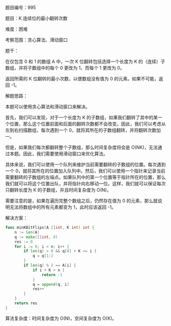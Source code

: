 题目编号：995

题目：K 连续位的最小翻转次数

难度：困难

考察范围：贪心算法、滑动窗口

题干：

在仅包含 0 和 1 的数组 A 中，一次 K 位翻转包括选择一个长度为 K 的（连续）子数组，并将子数组中的每个 0 更改为 1，而每个 1 更改为 0。

返回所需的 K 位翻转的最小次数，以便数组没有值为 0 的元素。如果不可能，返回 -1。

解题思路：

本题可以使用贪心算法和滑动窗口来解决。

首先，我们可以发现，对于一个长度为 K 的子数组，如果我们翻转了其中的某一个位置，那么这个位置前面和后面的翻转次数都不会改变。因此，我们可以考虑从左到右扫描数组，每次遇到一个 0，就将其所在的子数组翻转，并将翻转次数加一。

但是，如果我们每次都翻转整个子数组，那么时间复杂度将会是 O(NK)，无法通过本题。因此，我们需要使用滑动窗口来优化算法。

具体来说，我们可以使用一个队列来维护当前需要翻转的子数组的位置。每次遇到一个 0，就将其所在的位置加入队列中。然后，我们可以使用一个指针来记录当前需要翻转的子数组的左端点。如果队列中的第一个位置等于指针所在的位置，那么我们就可以将这个位置出队，并将指针向右移动一位。这样，我们就可以保证每次只翻转长度为 K 的子数组，并且时间复杂度为 O(N)。

需要注意的是，如果在遍历完整个数组之后，仍然存在值为 0 的元素，那么就说明无法将数组中的所有元素都变为 1，此时应该返回 -1。

解决方案：

```go
func minKBitFlips(A []int, K int) int {
    n := len(A)
    q := make([]int, 0)
    res := 0
    for i := 0; i < n; i++ {
        if len(q) > 0 && q[0] + K <= i {
            q = q[1:]
        }
        if len(q) % 2 == A[i] {
            if i + K > n {
                return -1
            }
            q = append(q, i)
            res++
        }
    }
    return res
}
```

算法复杂度：时间复杂度为 O(N)，空间复杂度为 O(K)。